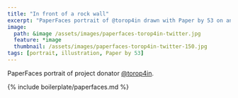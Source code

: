 ```yaml
---
title: "In front of a rock wall"
excerpt: "PaperFaces portrait of @torop4in drawn with Paper by 53 on an iPad."
image: 
  path: &image /assets/images/paperfaces-torop4in-twitter.jpg 
  feature: *image
  thumbnail: /assets/images/paperfaces-torop4in-twitter-150.jpg
tags: [portrait, illustration, Paper by 53]
---
```


PaperFaces portrait of project donator [@torop4in](https://twitter.com/torop4in).

{% include boilerplate/paperfaces.md %}
